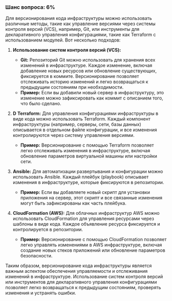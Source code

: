 ### Шанс вопроса: 6%

Для версионирования кода инфраструктуры можно использовать различные методы, такие как управление версиями через системы контроля версий (VCS), например, Git, или инструменты для декларативного управления конфигурациями, такие как Terraform с использованием модулей. Вот несколько подходов:

1. **Использование систем контроля версий (VCS):**
   - **Git:** Репозиторий Git можно использовать для хранения всех изменений в инфраструктуре. Каждое изменение, включая добавление новых ресурсов или обновление существующих, фиксируется в коммите. Версионирование позволяет отслеживать историю изменений и легко возвращаться к предыдущим состояниям при необходимости.
   - **Пример:** Если вы добавили новый сервер в инфраструктуру, это изменение можно зафиксировать как коммит с описанием того, что было сделано.

2. **D** **Terraform:** Для управления конфигурациями инфраструктуры в виде кода можно использовать Terraform. Каждый компонент инфраструктуры (например, серверы, сети, базы данных) описывается в отдельном файле конфигурации, и все изменения контролируются через систему управления версиями.
   - **Пример:** Версионирование с помощью Terraform позволяет легко отслеживать изменения в инфраструктуре, включая обновление параметров виртуальной машины или настройки сети.

3. **Ansible:** Для автоматизации развертывания и конфигурации можно использовать Ansible. Каждый плейбук (playbook) описывает изменения в инфраструктуре, которые фиксируются в репозитории.
   - **Пример:** Если вы добавляете новый скрипт для установки приложения на сервер, этот скрипт и все связанные изменения могут быть зафиксированы как часть плейбука.

4. **CloudFormation (AWS):** Для облачных инфраструктур AWS можно использовать CloudFormation для управления ресурсами через шаблоны в виде кода. Каждое объявление ресурса фиксируется и контролируется в репозитории.
   - **Пример:** Версионирование с помощью CloudFormation позволяет легко управлять изменениями в AWS инфраструктуре, включая создание новых стеков приложений или обновление параметров безопасности.

Таким образом, версионирование кода инфраструктуры является важным аспектом обеспечения управляемости и отслеживания изменений в инфраструктуре. Использование систем контроля версий или инструментов для декларативного управления конфигурациями позволяет легко возвращаться к предыдущим состояниям, проверять изменения и устранять ошибки.